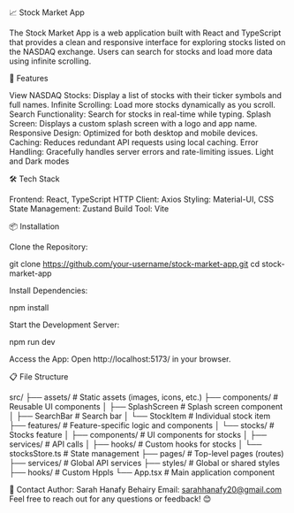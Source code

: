 📈 Stock Market App

The Stock Market App is a web application built with React and TypeScript that provides a clean and responsive interface for exploring stocks listed on the NASDAQ exchange. Users can search for stocks and load more data using infinite scrolling.

🚀 Features

View NASDAQ Stocks: Display a list of stocks with their ticker symbols and full names.
Infinite Scrolling: Load more stocks dynamically as you scroll.
Search Functionality: Search for stocks in real-time while typing.
Splash Screen: Displays a custom splash screen with a logo and app name.
Responsive Design: Optimized for both desktop and mobile devices.
Caching: Reduces redundant API requests using local caching.
Error Handling: Gracefully handles server errors and rate-limiting issues.
Light and Dark modes


🛠️ Tech Stack

Frontend: React, TypeScript
HTTP Client: Axios
Styling: Material-UI, CSS
State Management: Zustand
Build Tool: Vite


📦 Installation

Clone the Repository:

git clone https://github.com/your-username/stock-market-app.git
cd stock-market-app

Install Dependencies:

npm install

Start the Development Server:

npm run dev


Access the App: Open  http://localhost:5173/ in your browser.


📋 File Structure

src/
├── assets/               # Static assets (images, icons, etc.)
├── components/           # Reusable UI components
│   ├── SplashScreen      # Splash screen component
│   ├── SearchBar         # Search bar
│   └── StockItem         # Individual stock item
├── features/             # Feature-specific logic and components
│   └── stocks/           # Stocks feature
│       ├── components/   # UI components for stocks
│       ├── services/     # API calls
│       ├── hooks/        # Custom hooks for stocks
│       └── stocksStore.ts # State management
├── pages/                # Top-level pages (routes)
├── services/             # Global API services
├── styles/               # Global or shared styles
├── hooks/                # Custom Hppls
└── App.tsx               # Main application component

💬 Contact
Author: Sarah Hanafy Behairy
Email: sarahhanafy20@gmail.com
Feel free to reach out for any questions or feedback! 😊
